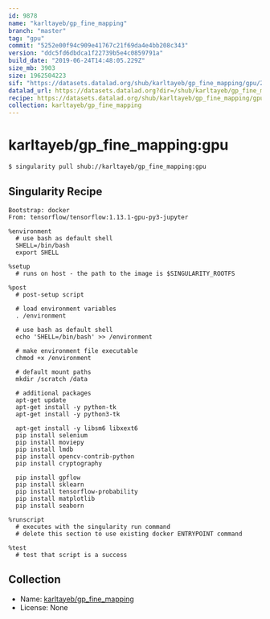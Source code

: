 ```yaml
---
id: 9878
name: "karltayeb/gp_fine_mapping"
branch: "master"
tag: "gpu"
commit: "5252e00f94c909e41767c21f69da4e4bb208c343"
version: "ddc5fd6dbdca1f22739b5e4c0859791a"
build_date: "2019-06-24T14:48:05.229Z"
size_mb: 3903
size: 1962504223
sif: "https://datasets.datalad.org/shub/karltayeb/gp_fine_mapping/gpu/2019-06-24-5252e00f-ddc5fd6d/ddc5fd6dbdca1f22739b5e4c0859791a.simg"
datalad_url: https://datasets.datalad.org?dir=/shub/karltayeb/gp_fine_mapping/gpu/2019-06-24-5252e00f-ddc5fd6d/
recipe: https://datasets.datalad.org/shub/karltayeb/gp_fine_mapping/gpu/2019-06-24-5252e00f-ddc5fd6d/Singularity
collection: karltayeb/gp_fine_mapping
---
```


# karltayeb/gp_fine_mapping:gpu

```bash
$ singularity pull shub://karltayeb/gp_fine_mapping:gpu
```

## Singularity Recipe

```singularity
Bootstrap: docker
From: tensorflow/tensorflow:1.13.1-gpu-py3-jupyter

%environment
  # use bash as default shell
  SHELL=/bin/bash
  export SHELL

%setup
  # runs on host - the path to the image is $SINGULARITY_ROOTFS

%post
  # post-setup script

  # load environment variables
  . /environment

  # use bash as default shell
  echo 'SHELL=/bin/bash' >> /environment

  # make environment file executable
  chmod +x /environment

  # default mount paths
  mkdir /scratch /data 

  # additional packages
  apt-get update
  apt-get install -y python-tk
  apt-get install -y python3-tk

  apt-get install -y libsm6 libxext6
  pip install selenium
  pip install moviepy
  pip install lmdb
  pip install opencv-contrib-python
  pip install cryptography
  
  pip install gpflow
  pip install sklearn
  pip install tensorflow-probability
  pip install matplotlib
  pip install seaborn
  
%runscript
  # executes with the singularity run command
  # delete this section to use existing docker ENTRYPOINT command

%test
  # test that script is a success
```

## Collection

 - Name: [karltayeb/gp_fine_mapping](https://github.com/karltayeb/gp_fine_mapping)
 - License: None

